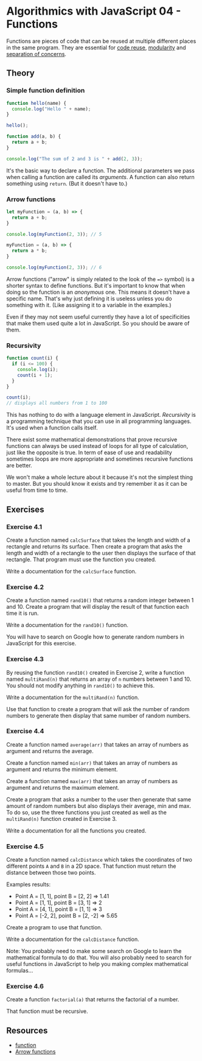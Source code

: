 
# Algorithmics with JavaScript 04 - Functions

Functions are pieces of code that can be reused at multiple different places in the same program. They are essential for [code reuse](https://en.wikipedia.org/wiki/Code_reuse), [modularity](https://en.wikipedia.org/wiki/Modularity) and [separation of concerns](https://en.wikipedia.org/wiki/Separation_of_concerns).

## Theory

### Simple function definition

```javascript
function hello(name) {
  console.log("Hello " + name);
}

hello();
```

```javascript
function add(a, b) {
  return a + b;
}

console.log("The sum of 2 and 3 is " + add(2, 3));
```

It's the basic way to declare a function. The additional parameters we pass when calling a function are called its *arguments*. A function can also return something using `return`. (But it doesn't have to.)

### Arrow functions

```javascript
let myFunction = (a, b) => {
  return a + b;
}

console.log(myFunction(2, 3)); // 5

myFunction = (a, b) => {
  return a * b;
}

console.log(myFunction(2, 3)); // 6
```

Arrow functions ("arrow" is simply related to the look of the `=>` symbol) is a shorter syntax to define functions. But it's important to know that when doing so the function is an *anonymous* one. This means it doesn't have a specific name. That's why just defining it is useless unless you do something with it. (Like assigning it to a variable in the examples.)

Even if they may not seem useful currently they have a lot of specificities that make them used quite a lot in JavaScript. So you should be aware of them.

### Recursivity

```javascript
function count(i) {
  if (i <= 100) {
    console.log(i);
    count(i + 1);
  }
}

count(i);
// displays all numbers from 1 to 100
```

This has nothing to do with a language element in JavaScript. *Recursivity* is a programming technique that you can use in all programming languages. It's used when a function calls itself.

There exist some mathematical demonstrations that prove recursive functions can always be used instead of loops for all type of calculation, just like the opposite is true. In term of ease of use and readability sometimes loops are more appropriate and sometimes recursive functions are better.

We won't make a whole lecture about it because it's not the simplest thing to master. But you should know it exists and try remember it as it can be useful from time to time.

## Exercises

### Exercise 4.1

Create a function named `calcSurface` that takes the length and width of a rectangle and returns its surface. Then create a program that asks the length and width of a rectangle to the user then displays the surface of that rectangle. That program must use the function you created.

Write a documentation for the `calcSurface` function.

### Exercise 4.2

Create a function named `rand10()` that returns a random integer between 1 and 10. Create a program that will display the result of that function each time it is run.

Write a documentation for the `rand10()` function.

You will have to search on Google how to generate random numbers in JavaScript for this exercise.

### Exercise 4.3

By reusing the function `rand10()` created in Exercise 2, write a function named `multiRand(n)` that returns an array of `n` numbers between 1 and 10. You should not modify anything in `rand10()` to achieve this.

Write a documentation for the `multiRand(n)` function.

Use that function to create a program that will ask the number of random numbers to generate then display that same number of random numbers.

### Exercise 4.4

Create a function named `average(arr)` that takes an array of numbers as argument and returns the average.

Create a function named `min(arr)` that takes an array of numbers as argument and returns the minimum element.

Create a function named `max(arr)` that takes an array of numbers as argument and returns the maximum element.

Create a program that asks a number to the user then generate that same amount of random numbers but also displays their average, min and max. To do so, use the three functions you just created as well as the `multiRand(n)` function created in Exercise 3.

Write a documentation for all the functions you created.

### Exercise 4.5

Create a function named `calcDistance` which takes the coordinates of two different points `A` and `B` in a 2D space. That function must return the distance between those two points.

Examples results:

* Point A = [1, 1], point B = [2, 2] => 1.41
* Point A = [1, 1], point B = [3, 1] => 2
* Point A = [4, 1], point B = [1, 1] => 3
* Point A = [-2, 2], point B = [2, -2] => 5.65

Create a program to use that function.

Write a documentation for the `calcDistance` function.

Note: You probably need to make some search on Google to learn the mathematical formula to do that. You will also probably need to search for useful functions in JavaScript to help you making complex mathematical formulas...

### Exercise 4.6

Create a function `factorial(a)` that returns the factorial of a number.

That function must be recursive.

## Resources

* [function](https://developer.mozilla.org/en-US/docs/Web/JavaScript/Reference/Statements/function)
* [Arrow functions](https://developer.mozilla.org/en-US/docs/Web/JavaScript/Reference/Functions/Arrow_functions)
